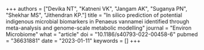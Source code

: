 +++
authors = ["Devika NT", "Katneni VK", "Jangam AK", "Suganya PN", "Shekhar MS", "Jithendran KP."]
title = "In silico prediction of potential indigenous microbial biomarkers in Penaeus vannamei identified through meta-analysis and genome-scale metabolic modelling"
journal = "Environ Microbiome"
what = "article"
doi = "10.1186/s40793-022-00458-6"
pubmed = "36631881"
date = "2023-01-11"
keywords = []
+++

